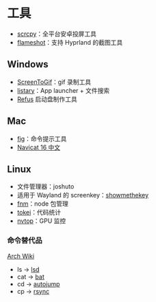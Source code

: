 # 工具

- [scrcpy](https://github.com/Genymobile/scrcpy)：全平台安卓投屏工具
- [flameshot](https://github.com/flameshot-org/flameshot)：支持 Hyprland 的截图工具

## Windows

- [ScreenToGif](https://www.screentogif.com/)：gif 录制工具
- [listary](https://www.listarypro.com/)：App launcher + 文件搜索
- [Refus](https://rufus.ie/zh/) 启动盘制作工具

## Mac

- [fig](https://github.com/withfig/fig)：命令提示工具
- [Navicat 16 中文](https://www.imacso.com/navicat-premium.html)

## Linux

- 文件管理器：joshuto
- 适用于 Wayland 的 screenkey：[showmethekey](https://github.com/AlynxZhou/showmethekey)
- [fnm](https://github.com/Schniz/fnm)：node 包管理
- [tokei](https://github.com/XAMPPRocky/tokei)：代码统计
- [nvtop](https://github.com/Syllo/nvtop)：GPU 监控

### 命令替代品

[Arch Wiki](https://wiki.archlinuxcn.org/wiki/%E6%A0%B8%E5%BF%83%E5%B7%A5%E5%85%B7)

- ls -> [lsd](https://github.com/lsd-rs/lsd)
- cat -> [bat](https://github.com/sharkdp/bat)
- cd -> [autojump](https://github.com/wting/autojump)
- cp -> [rsync](https://wiki.archlinuxcn.org/wiki/Rsync#As_cp/mv_alternative)
